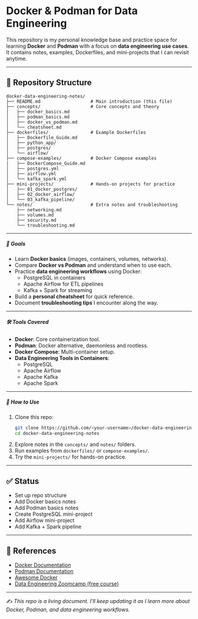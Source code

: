 # Docker & Podman for Data Engineering

This repository is my personal knowledge base and practice space for learning **Docker** and **Podman** with a focus on **data engineering use cases**.  
It contains notes, examples, Dockerfiles, and mini-projects that I can revisit anytime.

---

## 📂 Repository Structure

```text
docker-data-engineering-notes/
├── README.md                   # Main introduction (this file)
├── concepts/                   # Core concepts and theory
│   ├── docker_basics.md
│   ├── podman_basics.md
│   ├── docker_vs_podman.md
│   └── cheatsheet.md
├── dockerfiles/                # Example Dockerfiles
│   ├── Dockerfile_Guide.md
│   ├── python_app/
│   ├── postgres/
│   └── airflow/
├── compose-examples/           # Docker Compose examples
|   ├── DockerCompose_Guide.md
│   ├── postgres.yml
│   ├── airflow.yml
│   └── kafka_spark.yml
├── mini-projects/              # Hands-on projects for practice
│   ├── 01_docker_postgres/
│   ├── 02_docker_airflow/
│   └── 03_kafka_pipeline/
└── notes/                      # Extra notes and troubleshooting
    ├── networking.md
    ├── volumes.md
    ├── security.md
    └── troubleshooting.md
```

---

##### 🎯 Goals

- Learn **Docker basics** (images, containers, volumes, networks).
- Compare **Docker vs Podman** and understand when to use each.
- Practice **data engineering workflows** using Docker:
  - PostgreSQL in containers
  - Apache Airflow for ETL pipelines
  - Kafka + Spark for streaming
- Build a **personal cheatsheet** for quick reference.
- Document **troubleshooting tips** I encounter along the way.

---

##### 🛠️ Tools Covered

- **Docker**: Core containerization tool.
- **Podman**: Docker alternative, daemonless and rootless.
- **Docker Compose**: Multi-container setup.
- **Data Engineering Tools in Containers**:
  - PostgreSQL
  - Apache Airflow
  - Apache Kafka
  - Apache Spark

---

##### 📖 How to Use

1. Clone this repo:
   ```bash
   git clone https://github.com/<your-username>/docker-data-engineering-notes.git
   cd docker-data-engineering-notes

1. Explore notes in the `concepts/` and `notes/` folders.
2. Run examples from `dockerfiles/` or `compose-examples/`.
3. Try the `mini-projects/` for hands-on practice.

------

## ✅ Status

-  Set up repo structure
-  Add Docker basics notes
-  Add Podman basics notes
-  Create PostgreSQL mini-project
-  Add Airflow mini-project
-  Add Kafka + Spark pipeline

------

## 📌 References

- [Docker Documentation](https://docs.docker.com/)
- [Podman Documentation](https://podman.io/)
- [Awesome Docker](https://github.com/veggiemonk/awesome-docker)
- [Data Engineering Zoomcamp (free course)](https://github.com/DataTalksClub/data-engineering-zoomcamp)

------

✍️ *This repo is a living document. I’ll keep updating it as I learn more about Docker, Podman, and data engineering workflows.*


